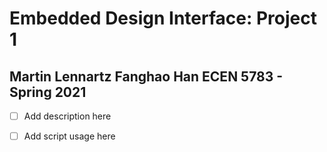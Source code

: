 
<h1>Embedded Design Interface: Project 1</h1>

<h2>Martin Lennartz
Fanghao Han
ECEN 5783 - Spring 2021</h2>

- [ ] Add description here

- [ ] Add script usage here
